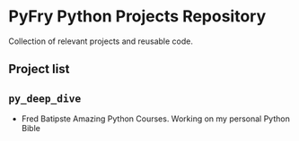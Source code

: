 # PyFry Python Projects Repository

Collection of relevant projects and reusable code.

## Project list

## `py_deep_dive`

* Fred Batipste Amazing Python Courses. Working on my personal Python Bible



